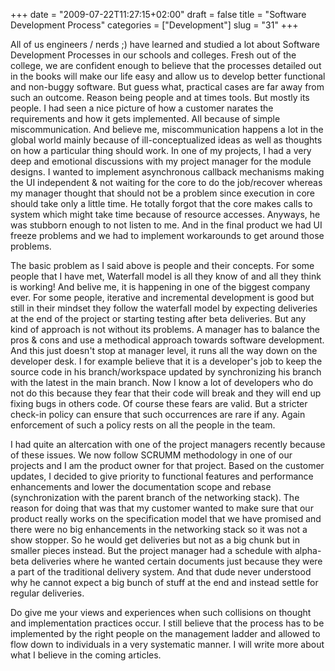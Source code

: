+++
date = "2009-07-22T11:27:15+02:00"
draft = false
title = "Software Development Process"
categories = ["Development"]
slug = "31"
+++

All of us engineers / nerds ;) have learned and studied a lot about Software Development Processes in our schools and colleges. Fresh out of the college, we are confident enough to believe that the processes detailed out in the books will make our life easy and allow us to develop better functional and non-buggy software. But guess what, practical cases are far away from such an outcome. Reason being people and at times tools. But mostly its people. I had seen a nice picture of how a customer narates the requirements and how it gets implemented. All because of simple miscommunication. And believe me, miscommunication happens a lot in the global world mainly because of ill-conceptualized ideas as well as thoughts on how a particular thing should work. In one of my projects, I had a very deep and emotional discussions with my project manager for the module designs. I wanted to implement asynchronous callback mechanisms making the UI independent &amp; not waiting for the core to do the job/recover whereas my manager thought that should not be a problem since execution in core should take only a little time. He totally forgot that the core makes calls to system which might take time because of resource accesses. Anyways, he was stubborn enough to not listen to me. And in the final product we had UI freeze problems and we had to implement workarounds to get around those problems.

The basic problem as I said above is people and their concepts. For some people that I have met, Waterfall model is all they know of and all they think is working! And belive me, it is happening in one of the biggest company ever. For some people, iterative and incremental development is good but still in their mindset they follow the waterfall model by expecting deliveries at the end of the project or starting testing after beta deliveries. But any kind of approach is not without its problems. A manager has to balance the pros &amp; cons and use a methodical approach towards software development. And this just doesn't stop at manager level, it runs all the way down on the developer desk. I for example believe that it is a developer's job to keep the source code in his branch/workspace updated by synchronizing his branch with the latest in the main branch. Now I know a lot of developers who do not do this because they fear that their code will break and they will end up fixing bugs in others code. Of course these fears are valid. But a stricter check-in policy can ensure that such occurrences are rare if any. Again enforcement of such a policy rests on all the people in the team.

I had quite an altercation with one of the project managers recently because of these issues. We now follow SCRUMM methodology in one of our projects and I am the product owner for that project. Based on the customer updates, I decided to give priority to functional features and performance enhancements and lower the documentation scope and rebase (synchronization with the parent branch of the networking stack). The reason for doing that was that my customer wanted to make sure that our product really works on the specification model that we have promised and there were no big enhancements in the networking stack so it was not a show stopper. So he would get deliveries but not as a big chunk but in smaller pieces instead. But the project manager had a schedule with alpha-beta deliveries where he wanted certain documents just because they were a part of the traditional delivery system. And that dude never understood why he cannot expect a big bunch of stuff at the end and instead settle for regular deliveries.

Do give me your views and experiences when such collisions on thought and implementation practices occur. I still believe that the process has to be implemented by the right people on the management ladder and allowed to flow down to individuals in a very systematic manner. I will write more about what I believe in the coming articles.
